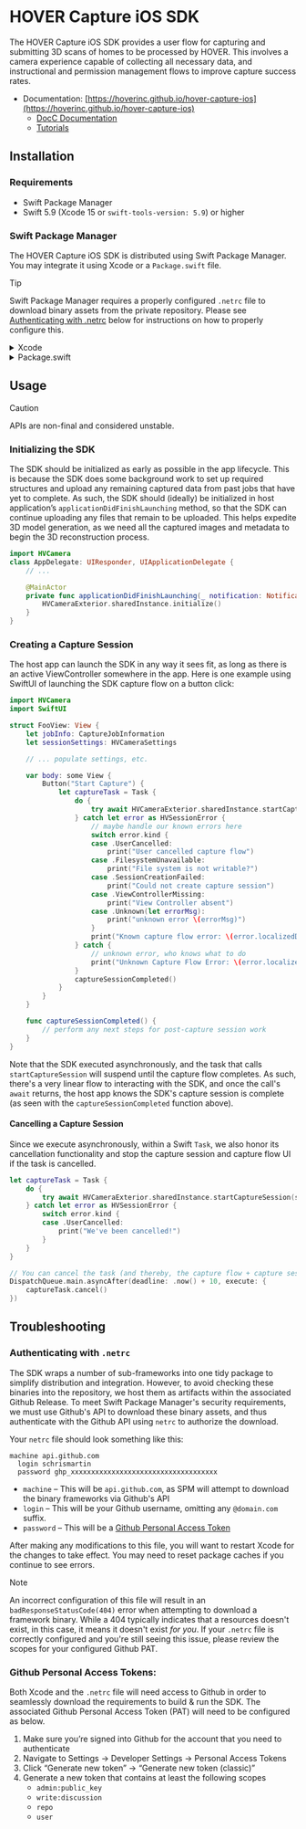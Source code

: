 # HOVER Capture iOS SDK

The HOVER Capture iOS SDK provides a user flow for capturing and submitting 3D scans of homes to be processed by HOVER. This involves a camera experience capable of collecting all necessary data, and instructional and permission management flows to improve capture success rates.

* Documentation: [https://hoverinc.github.io/hover-capture-ios](https://hoverinc.github.io/hover-capture-ios)
  * [DocC Documentation](https://hoverinc.github.io/hover-capture-ios/documentation/hvcapturesdk)
  * [Tutorials](https://hoverinc.github.io/hover-capture-ios/tutorials/tutorials)

## Installation

### Requirements

- Swift Package Manager
- Swift 5.9 (Xcode 15 or `swift-tools-version: 5.9`) or higher

### Swift Package Manager

The HOVER Capture iOS SDK is distributed using Swift Package Manager. You may integrate it using Xcode or a `Package.swift` file. 

> [!TIP]
> Swift Package Manager requires a properly configured `.netrc` file to download binary assets from the private repository. Please see [Authenticating with .netrc](#authenticating-with-netrc) below for instructions on how to properly configure this.

<details>
<summary>Xcode</summary>
    
To integrate the SDK using Xcode, perform the following steps:

1. In the Xcode Project Navigator pane (on the left side), select your project.
2. Select your project under the PROJECT heading on the left-side panel
3. Select the Package Dependencies tab on the top
4. Click the + button under the Packages list.
5. In the "Search or Enter Package URL" search bar, enter the repository url (`https://github.com/hoverinc/hover-capture-ios.git`)
    - We recommend using https to mitigate some bumps with github authentication. 
6. Click "Add Package"
7. Select a target to add the `HVCaptureSDK` library.

</details> 

<details>
<summary>Package.swift</summary>
    
To integrate the SDK into a Swift package, add the following line to your `dependencies` array in your `Package.swift` manifest:

```swift
.package(url: "https://github.com/hoverinc/hover-capture-ios.git", from: "0.1.1")
```

</details> 

## Usage

> [!CAUTION]
> APIs are non-final and considered unstable.

### Initializing the SDK

The SDK should be initialized as early as possible in the app lifecycle. This is because the SDK does some background work to set up required structures and upload any remaining captured data from past jobs that have yet to complete.
As such, the SDK should (ideally) be initialized in host application’s `applicationDidFinishLaunching` method, so that the SDK can continue uploading any files that remain to be uploaded. This helps expedite 3D model generation, as we need all the captured images and metadata to begin the 3D reconstruction process.

```swift
import HVCamera
class AppDelegate: UIResponder, UIApplicationDelegate {
    // ...

    @MainActor
    private func applicationDidFinishLaunching(_ notification: Notification) {
        HVCameraExterior.sharedInstance.initialize()
    }
}
```

### Creating a Capture Session

The host app can launch the SDK in any way it sees fit, as long as there is an active ViewController somewhere in the app. Here is one example using SwiftUI of launching the SDK capture flow on a button click:

```swift
import HVCamera
import SwiftUI

struct FooView: View {
    let jobInfo: CaptureJobInformation
    let sessionSettings: HVCameraSettings

    // ... populate settings, etc. 

    var body: some View {
        Button("Start Capture") {
            let captureTask = Task {
                do {
                    try await HVCameraExterior.sharedInstance.startCaptureSession(settings: sessionSettings, info: jobInfo)
                } catch let error as HVSessionError {
                    // maybe handle our known errors here
                    switch error.kind {
                    case .UserCancelled:
                        print("User cancelled capture flow")
                    case .FilesystemUnavailable:
                        print("File system is not writable?")
                    case .SessionCreationFailed:
                        print("Could not create capture session")
                    case .ViewControllerMissing:
                        print("View Controller absent")
                    case .Unknown(let errorMsg):
                        print("unknown error \(errorMsg)")
                    }
                    print("Known capture flow error: \(error.localizedDescription)")
                } catch {
                    // unknown error, who knows what to do
                    print("Unknown Capture Flow Error: \(error.localizedDescription)")
                }
                captureSessionCompleted()
            }
        }
    }

    func captureSessionCompleted() {
        // perform any next steps for post-capture session work
    }
}
```

Note that the SDK executed asynchronously, and the task that calls ``startCaptureSession`` will suspend until the capture flow completes. As such, there's a very linear flow to interacting with the SDK, and once the call's `await` returns, the host app knows the SDK's capture session is complete (as seen with the `captureSessionCompleted` function above).

#### Cancelling a Capture Session

Since we execute asynchronously, within a Swift ``Task``, we also honor its cancellation functionality and stop the capture session and capture flow UI if the task is cancelled. 

```swift
let captureTask = Task {
    do {
        try await HVCameraExterior.sharedInstance.startCaptureSession(settings: sessionSettings, info: jobInfo)
    } catch let error as HVSessionError {
        switch error.kind {
        case .UserCancelled:
            print("We've been cancelled!")
        }
    }
}

// You can cancel the task (and thereby, the capture flow + capture session) like this:
DispatchQueue.main.asyncAfter(deadline: .now() + 10, execute: {
    captureTask.cancel()
})
```

## Troubleshooting

### Authenticating with `.netrc`

The SDK wraps a number of sub-frameworks into one tidy package to simplify distribution and integration. However, to avoid checking these binaries into the repository, we host them as artifacts within the associated Github Release. To meet Swift Package Manager's security requirements, we must use Github's API to download these binary assets, and thus authenticate with the Github API using `netrc` to authorize the download. 

Your `netrc` file should look something like this:

```
machine api.github.com
  login schrismartin
  password ghp_xxxxxxxxxxxxxxxxxxxxxxxxxxxxxxxxxxxx
```

- `machine` – This will be `api.github.com`, as SPM will attempt to download the binary frameworks via Github's API
- `login` – This will be your Github username, omitting any `@domain.com` suffix.
- `password` – This will be a [Github Personal Access Token](#github-personal-access-token)

After making any modifications to this file, you will want to restart Xcode for the changes to take effect. You may need to reset package caches if you continue to see errors.

> [!NOTE]
> An incorrect configuration of this file will result in an `badResponseStatusCode(404)` error when attempting to download a framework binary. While a 404 typically indicates that a resources doesn't exist, in this case, it means it doesn't exist _for you_. If your `.netrc` file is correctly configured and you're still seeing this issue, please review the scopes for your configured Github PAT.
    
### Github Personal Access Tokens:

Both Xcode and the `.netrc` file will need access to Github in order to seamlessly download the requirements to build & run the SDK. The associated Github Personal Access Token (PAT) will need to be configured as below.

1. Make sure you’re signed into Github for the account that you need to authenticate
2. Navigate to Settings → Developer Settings → Personal Access Tokens
3. Click “Generate new token” → “Generate new token (classic)”
4. Generate a new token that contains at least the following scopes
    - `admin:public_key`
    - `write:discussion`
    - `repo`
    - `user`
